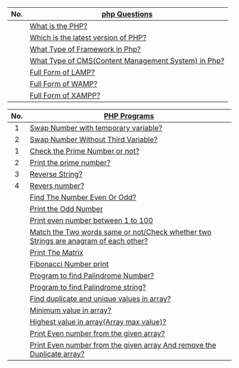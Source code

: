 |  No.  | [php Questions](./1_php/1.0_php.md)                                                                                             |
| :---: | ------------------------------------------------------------------------------------------------------------------------------- |
|       | [What is the PHP?](./1_php/1.0_php.md#Ques-What-is-the-PHP)                                                                     |
|       | [Which is the latest version of PHP?](./1_php/1.0_php.md#Ques-Which-is-the-latest-version-of-PHP)                               |
|       | [What Type of Framework in Php?](./1_php/1.0_php.md#Ques-What-Type-of-Framework-in-Php)                                         |
|       | [What Type of CMS(Content Management System) in Php?](./1_php/1.0_php.md#Ques-What-Type-of-CMSContent-Management-System-in-Php) |
|       | [Full Form of LAMP?](./1_php/1.0_php.md#Ques-Full-Form-of-LAMP)                                                                 |
|       | [Full Form of WAMP?](./1_php/1.0_php.md#Ques-Full-Form-of-WAMP)                                                                 |
|       | [Full Form of XAMPP?](./1_php/1.0_php.md#Ques-Full-Form-of-XAMPP)                                                               |

|  No.  | [PHP Programs](./php_programs/)                                                                                                                                                 |
| :---: | ------------------------------------------------------------------------------------------------------------------------------------------------------------------------------- |
|   1   | [Swap Number with temporary variable?](./php_programs/swap_program.md#swap-number-with-temporary-varibale)                                                                      |
|   2   | [Swap Number Without Third Variable?](./php_programs/swap_program.md#Swap-Number-Without-Third-Variable)                                                                        |
|   1   | [Check the Prime Number or not?](./php_programs/prime_program.md#Check-the-Prime-Number-or-not)                                                                                 |
|   2   | [Print the prime number?](./php_programs/prime_program.md#Print-the-prime-number)                                                                                               |
|   3   | [Reverse String?](./php_programs/php_programs.md#Reverse-String)                                                                                                                |
|   4   | [Revers number?](./php_programs/php_programs.md#Revers-number)                                                                                                                  |
|       | [Find The Number Even Or Odd?](./php_programs/php_programs.md#find-the-number-even-or-odd)                                                                                      |
|       | [Print the Odd Number](./php_programs/php_programs.md#print-the-odd-number)                                                                                                     |
|       | [Print even number between 1 to 100](./php_programs/php_programs.md#print-even-number-between-1-to-100)                                                                         |
|       | [Match the Two words same or not/Check whether two Strings are anagram of each other?](./php_programs/php_programs.md#match-the-two-words-same-or-not)                          |
|       | [Print The Matrix](./php_programs/php_programs.md#print-the-matrix)                                                                                                             |
|       | [Fibonacci Number print](./php_programs/php_programs#fibonacci-number-print)                                                                                                    |
|       | [Program to find Palindrome Number?](./php_programs/php_programs#program-to-find-palindrome-number)                                                                             |
|       | [Program to find Palindrome string?](./php_programs/php_programs#program-to-find-palindrome-string)                                                                             |
|       | [Find duplicate and unique values in array?](./php_programs/array_program.md#find-duplicate-and-unique-values-in-array)                                                         |
|       | [Minimum value in array?](./php_programs/array_program.md#minimum-value-in-array)                                                                                               |
|       | [Highest value in array(Array max value)?](./php_programs/array_program.md#highest-value-in-arrayarray-max-value)                                                               |
|       | [Print Even number from the given array?](./php_programs/array_program.md#print-even-number-from-the-given-array)                                                               |
|       | [Print Even number from the given array And remove the Duplicate array?](./php_programs/array_program.md#print-even-number-from-the-given-array-and-remove-the-duplicate-array) |